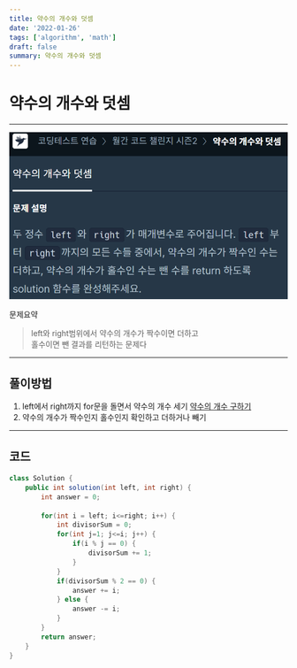 ```yaml
---
title: 약수의 개수와 덧셈
date: '2022-01-26'
tags: ['algorithm', 'math']
draft: false
summary: 약수의 개수와 덧셈
---
```


# 약수의 개수와 덧셈

---

![약수의 개수와 덧셈](../../../../public/static/images/md-images/bd25d6a4c7b0a706ce5f6eb32aae632f9298706d51a4c1d8f8fb71007da816d9.png)

문제요약

> left와 right범위에서 약수의 개수가 짝수이면 더하고  
> 홀수이면 뺀 결과를 리턴하는 문제다

---

## 풀이방법

1. left에서 right까지 for문을 돌면서 약수의 개수 세기
   [약수의 개수 구하기](https://github.com/abhidhamma-java/TIL/blob/main/algorithm/유형/수학/약수의_개수_구하기.md)
2. 약수의 개수가 짝수인지 홀수인지 확인하고 더하거나 빼기

---

## 코드

```java
class Solution {
    public int solution(int left, int right) {
        int answer = 0;

        for(int i = left; i<=right; i++) {
            int divisorSum = 0;
            for(int j=1; j<=i; j++) {
                if(i % j == 0) {
                    divisorSum += 1;
                }
            }
            if(divisorSum % 2 == 0) {
                answer += i;
            } else {
                answer -= i;
            }
        }
        return answer;
    }
}
```
